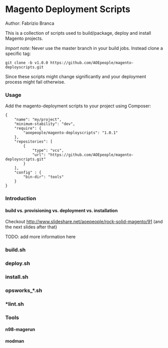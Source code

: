 Magento Deployment Scripts
==========================

Author: Fabrizio Branca

This is a collection of scripts used to build/package, deploy and install Magento projects.

*Import note:*
Never use the master branch in your build jobs. Instead clone a specific tag:
```
git clone -b v1.0.0 https://github.com/AOEpeople/magento-deployscripts.git
```
Since these scripts might change significantly and your deployment process might fail otherwise.

### Usage

Add the magento-deployment scripts to your project using Composer:

```
{
    "name": "my/project",
    "minimum-stability": "dev",
    "require": {
        "aoepeople/magento-deployscripts": "1.0.1"
    },
    "repositories": [
        {
            "type": "vcs",
            "url": "https://github.com/AOEpeople/magento-deployscripts.git"
        }
    ],
    "config" : {
        "bin-dir": "tools"
    }
}
```

### Introduction

#### build vs. provisioning vs. deployment vs. installation

Checkout http://www.slideshare.net/aoepeople/rock-solid-magento/91 (and the next slides after that)

TODO: add more information here

### build.sh

### deploy.sh

### install.sh

### opsworks_*.sh

### *lint.sh

### Tools

#### n98-magerun
#### modman
